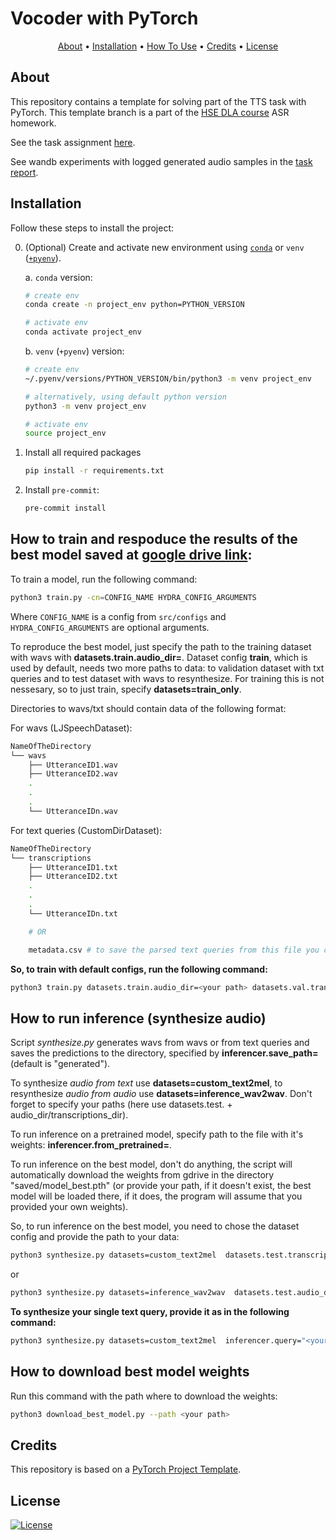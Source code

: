 # Vocoder with PyTorch

<p align="center">
  <a href="#about">About</a> •
  <a href="#installation">Installation</a> •
  <a href="#how-to-use">How To Use</a> •
  <a href="#credits">Credits</a> •
  <a href="#license">License</a>
</p>

## About

This repository contains a template for solving part of the TTS task with PyTorch. This template branch is a part of the [HSE DLA course](https://github.com/markovka17/dla) ASR homework. 

See the task assignment [here](https://github.com/markovka17/dla/tree/2024/hw3_nv).

See wandb experiments with logged generated audio samples in the [task report](https://api.wandb.ai/links/lipperrdino/g6clt6d5
).

## Installation

Follow these steps to install the project:

0. (Optional) Create and activate new environment using [`conda`](https://conda.io/projects/conda/en/latest/user-guide/getting-started.html) or `venv` ([`+pyenv`](https://github.com/pyenv/pyenv)).

   a. `conda` version:

   ```bash
   # create env
   conda create -n project_env python=PYTHON_VERSION

   # activate env
   conda activate project_env
   ```

   b. `venv` (`+pyenv`) version:

   ```bash
   # create env
   ~/.pyenv/versions/PYTHON_VERSION/bin/python3 -m venv project_env

   # alternatively, using default python version
   python3 -m venv project_env

   # activate env
   source project_env
   ```

1. Install all required packages

   ```bash
   pip install -r requirements.txt
   ```

2. Install `pre-commit`:
   ```bash
   pre-commit install
   ```

## How to train and respoduce the results of the best model saved at [google drive link](https://drive.google.com/file/d/1bduk4t_2lpBduSBpkycQydCaINyp4wFU/view?usp=sharing):

To train a model, run the following command:

```bash
python3 train.py -cn=CONFIG_NAME HYDRA_CONFIG_ARGUMENTS
```

Where `CONFIG_NAME` is a config from `src/configs` and `HYDRA_CONFIG_ARGUMENTS` are optional arguments.

To reproduce the best model, just specify the path to the training dataset with wavs with **datasets.train.audio_dir=**. 
Dataset config **train**, which is used by default, needs two more paths to data: to validation dataset with txt queries and to test dataset with wavs to resynthesize. For training this is not nessesary, so to just train, specify **datasets=train_only**.

Directories to wavs/txt should contain data of the following format:

For wavs (LJSpeechDataset):
```bash
NameOfTheDirectory
└── wavs
    ├── UtteranceID1.wav
    ├── UtteranceID2.wav
    .
    .
    .
    └── UtteranceIDn.wav
```

For text queries (CustomDirDataset):
```bash
NameOfTheDirectory
└── transcriptions
    ├── UtteranceID1.txt
    ├── UtteranceID2.txt
    .
    .
    .
    └── UtteranceIDn.txt

    # OR

    metadata.csv # to save the parsed text queries from this file you can provide a path for it with save_path=<your path>
```

**So, to train with default configs, run the following command:**
```bash
python3 train.py datasets.train.audio_dir=<your path> datasets.val.transcription_dir=<your path> datasets.test.audio_dir=<your path>
```

## How to run inference (synthesize audio)
Script *synthesize.py* generates wavs from wavs or from text queries and saves the predictions to the directory, specified by **inferencer.save_path=** (default is "generated").

To synthesize *audio from text* use **datasets=custom_text2mel**, to resynthesize *audio from audio* use **datasets=inference_wav2wav**. Don't forget to specify your paths (here use datasets.test. + audio_dir/transcriptions_dir).

To run inference on a pretrained model, specify path to the file with it's weights: **inferencer.from_pretrained=**.

To run inference on the best model, don't do anything, the script will automatically download the weights from gdrive in the directory "saved/model_best.pth" (or provide your path, if it doesn't exist, the best model will be loaded there, if it does, the program will assume that you provided your own weights).

So, to run inference on the best model, you need to chose the dataset config and provide the path to your data:

```bash
python3 synthesize.py datasets=custom_text2mel  datasets.test.transcriptions_dir=<your path>
```
or 
```bash
python3 synthesize.py datasets=inference_wav2wav  datasets.test.audio_dir=<your path>
```

**To synthesize your single text query, provide it as in the following command:**

```bash
python3 synthesize.py datasets=custom_text2mel  inferencer.query="<your query>"
```

## How to download best model weights 

Run this command with the path where to download the weights:

```bash
python3 download_best_model.py --path <your path>
```


## Credits

This repository is based on a [PyTorch Project Template](https://github.com/Blinorot/pytorch_project_template).

## License

[![License](https://img.shields.io/badge/license-MIT-blue.svg)](/LICENSE)
